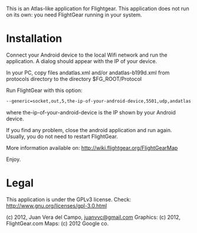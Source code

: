 
This is an Atlas-like application for Flightgear.
This application does not run on its own: you need FlightGear running in your
system.

# Installation

Connect your Android device to the local Wifi network and run the
application. A dialog should appear with the IP of your device.

In your PC, copy files andatlas.xml and/or andatlas-b199d.xml from protocols directory to the directory $FG_ROOT/Protocol

Run FlightGear with this option:

```bash
--generic=socket,out,5,the-ip-of-your-android-device,5501,udp,andatlas
```
where the-ip-of-your-android-device is the IP shown by your Android device.

If you find any problem, close the android application and run again.
Usually, you do not need to restart FlightGear.

More information available on: http://wiki.flightgear.org/FlightGearMap

Enjoy.

# Legal

This application is under the GPLv3 license.
Check: http://www.gnu.org/licenses/gpl-3.0.html

(c) 2012, Juan Vera del Campo, juanvvc@gmail.com
Graphics: (c) 2012, FlightGear.com
Maps: (c) 2012 Google co.
